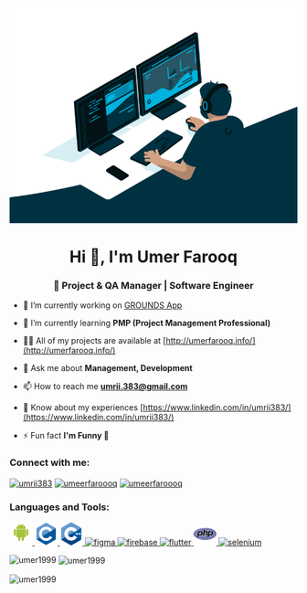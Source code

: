 <p align="center">
  <img src="https://github.com/umer1999/umer1999/blob/main/banner.gif" />
</p>
<h1 align="center">Hi 👋, I'm Umer Farooq</h1>
<h3 align="center">🌟 Project & QA Manager | Software Engineer</h3>

- 🔭 I’m currently working on [GROUNDS App](https://apps.apple.com/pk/app/grounds-fitness-app-for-women/id6450262705)

- 🌱 I’m currently learning **PMP (Project Management Professional)**

- 👨‍💻 All of my projects are available at [http://umerfarooq.info/](http://umerfarooq.info/)

- 💬 Ask me about **Management, Development**

- 📫 How to reach me **umrii.383@gmail.com**

- 📄 Know about my experiences [https://www.linkedin.com/in/umrii383/](https://www.linkedin.com/in/umrii383/)

- ⚡ Fun fact **I'm Funny 🥵**

<h3 align="left">Connect with me:</h3>
<p align="left">
<a href="https://linkedin.com/in/umrii383" target="blank"><img align="center" src="https://raw.githubusercontent.com/rahuldkjain/github-profile-readme-generator/master/src/images/icons/Social/linked-in-alt.svg" alt="umrii383" height="30" width="40" /></a>
<a href="https://fb.com/umeerfaroooq" target="blank"><img align="center" src="https://raw.githubusercontent.com/rahuldkjain/github-profile-readme-generator/master/src/images/icons/Social/facebook.svg" alt="umeerfaroooq" height="30" width="40" /></a>
<a href="https://instagram.com/umeerfaroooq" target="blank"><img align="center" src="https://raw.githubusercontent.com/rahuldkjain/github-profile-readme-generator/master/src/images/icons/Social/instagram.svg" alt="umeerfaroooq" height="30" width="40" /></a>
</p>

<h3 align="left">Languages and Tools:</h3>
<p align="left"> <a href="https://developer.android.com" target="_blank" rel="noreferrer"> <img src="https://raw.githubusercontent.com/devicons/devicon/master/icons/android/android-original-wordmark.svg" alt="android" width="40" height="40"/> </a> <a href="https://www.cprogramming.com/" target="_blank" rel="noreferrer"> <img src="https://raw.githubusercontent.com/devicons/devicon/master/icons/c/c-original.svg" alt="c" width="40" height="40"/> </a> <a href="https://www.w3schools.com/cpp/" target="_blank" rel="noreferrer"> <img src="https://raw.githubusercontent.com/devicons/devicon/master/icons/cplusplus/cplusplus-original.svg" alt="cplusplus" width="40" height="40"/> </a> <a href="https://www.figma.com/" target="_blank" rel="noreferrer"> <img src="https://www.vectorlogo.zone/logos/figma/figma-icon.svg" alt="figma" width="40" height="40"/> </a> <a href="https://firebase.google.com/" target="_blank" rel="noreferrer"> <img src="https://www.vectorlogo.zone/logos/firebase/firebase-icon.svg" alt="firebase" width="40" height="40"/> </a> <a href="https://flutter.dev" target="_blank" rel="noreferrer"> <img src="https://www.vectorlogo.zone/logos/flutterio/flutterio-icon.svg" alt="flutter" width="40" height="40"/> </a> <a href="https://www.php.net" target="_blank" rel="noreferrer"> <img src="https://raw.githubusercontent.com/devicons/devicon/master/icons/php/php-original.svg" alt="php" width="40" height="40"/> </a> <a href="https://www.selenium.dev" target="_blank" rel="noreferrer"> <img src="https://raw.githubusercontent.com/detain/svg-logos/780f25886640cef088af994181646db2f6b1a3f8/svg/selenium-logo.svg" alt="selenium" width="40" height="40"/> </a> </p>

<p><img align="left" src="https://github-readme-stats.vercel.app/api/top-langs?username=umer1999&show_icons=true&locale=en&layout=compact" alt="umer1999" /></p>

<p>&nbsp;<img align="center" src="https://github-readme-stats.vercel.app/api?username=umer1999&show_icons=true&locale=en" alt="umer1999" /></p>

<p><img align="center" src="https://github-readme-streak-stats.herokuapp.com/?user=umer1999&" alt="umer1999" /></p>
